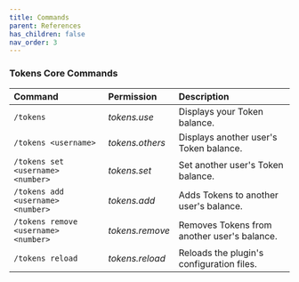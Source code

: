 ```yaml
---
title: Commands
parent: References
has_children: false
nav_order: 3
---
```


### Tokens Core Commands
| Command | Permission | Description |
|:-------------|:-------------|:------------------|
| `/tokens` | _tokens.use_ | Displays your Token balance.|
| `/tokens <username>` | _tokens.others_ | Displays another user's Token balance. |
| `/tokens set <username> <number>`| _tokens.set_ | Set another user's Token balance. |
| `/tokens add <username> <number>`| _tokens.add_ | Adds Tokens to another user's balance. |
| `/tokens remove <username> <number>`| _tokens.remove_ | Removes Tokens from another user's balance. |
| `/tokens reload`| _tokens.reload_ | Reloads the plugin's configuration files. |